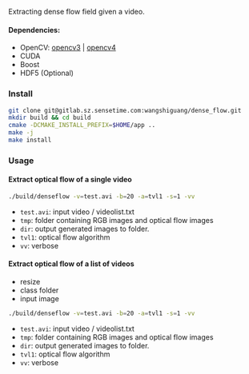 Extracting dense flow field given a video.

#### Dependencies:

- OpenCV:
[opencv3](https://www.learnopencv.com/install-opencv3-on-ubuntu/) |
[opencv4](https://www.learnopencv.com/install-opencv-4-on-ubuntu-16-04/)
- CUDA
- Boost
- HDF5 (Optional)

### Install

```bash
git clone git@gitlab.sz.sensetime.com:wangshiguang/dense_flow.git
mkdir build && cd build
cmake -DCMAKE_INSTALL_PREFIX=$HOME/app ..
make -j
make install
```

### Usage

#### Extract optical flow of a single video

```bash
./build/denseflow -v=test.avi -b=20 -a=tvl1 -s=1 -vv
```

- `test.avi`: input video / videolist.txt
- `tmp`: folder containing RGB images and optical flow images
- `dir`: output generated images to folder.
- `tvl1`: optical flow algorithm
- `vv`: verbose

#### Extract optical flow of a list of videos

* resize
* class folder
* input image

```bash
./build/denseflow -v=test.avi -b=20 -a=tvl1 -s=1 -vv
```

- `test.avi`: input video / videolist.txt
- `tmp`: folder containing RGB images and optical flow images
- `dir`: output generated images to folder.
- `tvl1`: optical flow algorithm
- `vv`: verbose

